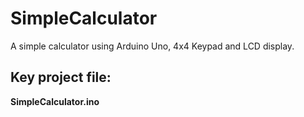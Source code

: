 # SimpleCalculator
A simple calculator using Arduino Uno, 4x4 Keypad and LCD display.

## Key project file:
**SimpleCalculator.ino**
